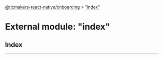 [@ticmakers-react-native/onboarding](../README.md) > ["index"](../modules/_index_.md)

# External module: "index"

## Index

---

